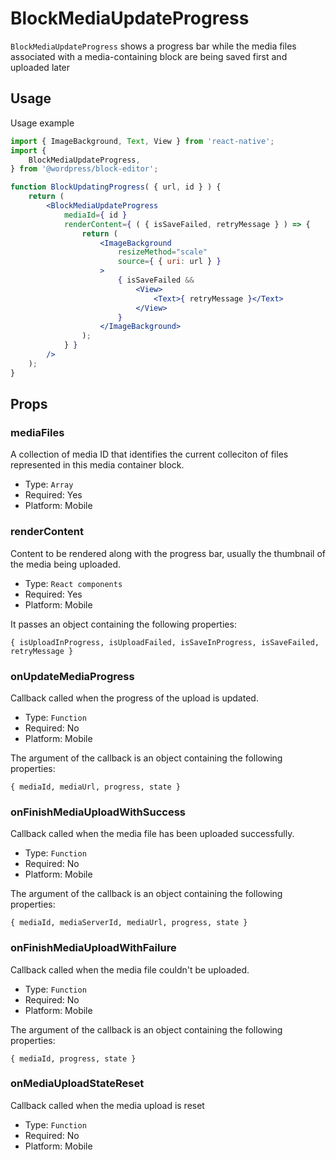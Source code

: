 BlockMediaUpdateProgress
===================

`BlockMediaUpdateProgress` shows a progress bar while the media files associated with a media-containing block are being saved first and uploaded later

## Usage

Usage example

```jsx
import { ImageBackground, Text, View } from 'react-native';
import {
	BlockMediaUpdateProgress,
} from '@wordpress/block-editor';

function BlockUpdatingProgress( { url, id } ) {
	return (
		<BlockMediaUpdateProgress
			mediaId={ id }
			renderContent={ ( { isSaveFailed, retryMessage } ) => {
				return (
					<ImageBackground
						resizeMethod="scale"
						source={ { uri: url } }
					>
						{ isSaveFailed &&
							<View>
								<Text>{ retryMessage }</Text>
							</View>
						}
					</ImageBackground>
				);
			} }
		/>
	);
}
```

## Props

### mediaFiles

A collection of media ID that identifies the current colleciton of files represented in this media container block.

- Type: `Array`
- Required: Yes
- Platform: Mobile

### renderContent

Content to be rendered along with the progress bar, usually the thumbnail of the media being uploaded.

- Type: `React components`
- Required: Yes
- Platform: Mobile

It passes an object containing the following properties:

`{ isUploadInProgress, isUploadFailed, isSaveInProgress, isSaveFailed, retryMessage }`

### onUpdateMediaProgress

Callback called when the progress of the upload is updated.

- Type: `Function`
- Required: No
- Platform: Mobile

The argument of the callback is an object containing the following properties:

`{ mediaId, mediaUrl, progress, state }`

### onFinishMediaUploadWithSuccess

Callback called when the media file has been uploaded successfully.

- Type: `Function`
- Required: No
- Platform: Mobile

The argument of the callback is an object containing the following properties:

`{ mediaId, mediaServerId, mediaUrl, progress, state }`

### onFinishMediaUploadWithFailure

Callback called when the media file couldn't be uploaded.

- Type: `Function`
- Required: No
- Platform: Mobile

The argument of the callback is an object containing the following properties:

`{ mediaId, progress, state }`


### onMediaUploadStateReset

Callback called when the media upload is reset

- Type: `Function`
- Required: No
- Platform: Mobile


